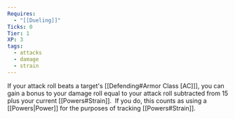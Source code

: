 ```yaml
---
Requires:
  - "[[Dueling]]"
Ticks: 0
Tier: 1
XP: 3
tags:
  - attacks
  - damage
  - strain
---
```

If your attack roll beats a target's [[Defending#Armor Class [AC]]], you can gain a bonus to your damage roll equal to your attack roll subtracted from 15 plus your current [[Powers#Strain]].  If you do, this counts as using a [[Powers|Power]] for the purposes of tracking [[Powers#Strain]].